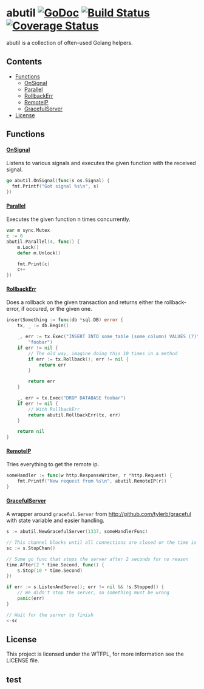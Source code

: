 # abutil [![GoDoc](https://godoc.org/github.com/bahlo/abutil?status.svg)](https://godoc.org/github.com/bahlo/abutil) [![Build Status](https://travis-ci.org/bahlo/abutil.svg?branch=master)](https://travis-ci.org/bahlo/abutil) [![Coverage Status](https://coveralls.io/repos/bahlo/abutil/badge.svg?branch=master&service=github)](https://coveralls.io/github/bahlo/abutil?branch=master)

abutil is a collection of often-used Golang helpers.

## Contents
- [Functions](#functions)
  - [OnSignal](#onsignal)
  - [Parallel](#parallel)
  - [RollbackErr](#rollbackerr)
  - [RemoteIP](#remoteip)
  - [GracefulServer](#gracefulserver)
- [License](#license)

## Functions

#### [OnSignal](https://godoc.org/github.com/bahlo/abutil#OnSignal)
Listens to various signals and executes the given function with the received
signal.

```go
go abutil.OnSignal(func(s os.Signal) {
  fmt.Printf("Got signal %s\n", s)
})
```

#### [Parallel](https://godoc.org/github.com/bahlo/abutil#Parallel)
Executes the given function n times concurrently.

```go
var m sync.Mutex
c := 0
abutil.Parallel(4, func() {
    m.Lock()
    defer m.Unlock()

    fmt.Print(c)
    c++
})
```

#### [RollbackErr](https://godoc.org/github.com/bahlo/abutil#RollbackErr)
Does a rollback on the given transaction and returns either the rollback-error,
if occured, or the given one.

```go
insertSomething := func(db *sql.DB) error {
    tx, _ := db.Begin()

    _, err := tx.Exec("INSERT INTO some_table (some_column) VALUES (?)",
        "foobar")
    if err != nil {
        // The old way, imagine doing this 10 times in a method
        if err := tx.Rollback(); err != nil {
            return err
        }

        return err
    }

    _, err = tx.Exec("DROP DATABASE foobar")
    if err != nil {
        // With RollbackErr
        return abutil.RollbackErr(tx, err)
    }

    return nil
}
```

#### [RemoteIP](https://godoc.org/github.com/bahlo/abutil#RemoteIP)
Tries everything to get the remote ip.

```go
someHandler := func(w http.ResponseWriter, r *http.Request) {
    fmt.Printf("New request from %s\n", abutil.RemoteIP(r))
}
```

#### [GracefulServer](https://godoc.org/github.com/bahlo/abutil#GracefulServer)
A wrapper around `graceful.Server` from <http://github.com/tylerb/graceful>
with state variable and easier handling.

```go
s := abutil.NewGracefulServer(1337, someHandlerFunc)

// This channel blocks until all connections are closed or the time is up
sc := s.StopChan()

// Some go func that stops the server after 2 seconds for no reason
time.After(2 * time.Second, func() {
    s.Stop(10 * time.Second)
})

if err := s.ListenAndServe(); err != nil && !s.Stopped() {
    // We didn't stop the server, so something must be wrong
    panic(err)
}

// Wait for the server to finish
<-sc
```

## License

This project is licensed under the WTFPL, for more information see the LICENSE
file.
## test
